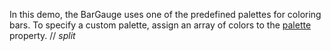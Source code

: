 In this demo, the BarGauge uses one of the predefined palettes for coloring bars. To specify a custom palette, assign an array of colors to the [palette](/Documentation/ApiReference/UI_Components/dxBarGauge/Configuration/#palette) property.
// _split_